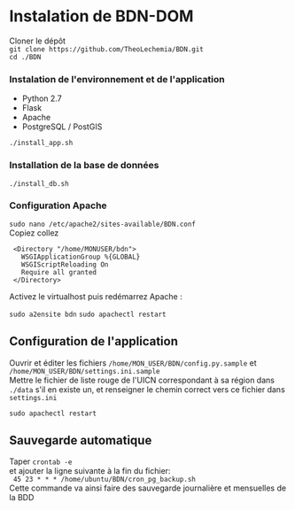# Instalation de BDN-DOM

Cloner le dépôt  
`git clone https://github.com/TheoLechemia/BDN.git `  
`cd ./BDN`

### Instalation de l'environnement et de l'application
* Python 2.7
* Flask
* Apache
* PostgreSQL / PostGIS

`./install_app.sh`  

### Installation de la base de données
`./install_db.sh`  

### Configuration Apache
`sudo nano /etc/apache2/sites-available/BDN.conf`  
Copiez collez   
```WSGIScriptAlias / /home/MONUSER/atlas/start.wsgi  
 <Directory "/home/MONUSER/bdn">  
   WSGIApplicationGroup %{GLOBAL}  
   WSGIScriptReloading On  
   Require all granted  
 </Directory>
 ```  
 
Activez le virtualhost puis redémarrez Apache :  

`sudo a2ensite bdn`
`sudo apachectl restart`  

## Configuration de l'application

Ouvrir et éditer les fichiers
`/home/MON_USER/BDN/config.py.sample` et `/home/MON_USER/BDN/settings.ini.sample`  
Mettre le fichier de liste rouge de l'UICN correspondant à sa région dans `./data` s'il en existe un, et renseigner le chemin correct vers ce fichier dans `settings.ini`

`sudo apachectl restart`


## Sauvegarde automatique
Taper `crontab -e`  
et ajouter la ligne suivante à la fin du fichier:  
` 45 23 * * * /home/ubuntu/BDN/cron_pg_backup.sh`  
Cette commande va ainsi faire des sauvegarde journalière et mensuelles de la BDD



